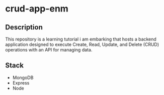 # crud-app-enm

## Description
This repository is a learning tutorial i am embarking that hosts a backend application designed to execute Create, Read, Update, and Delete (CRUD) operations with an API for managing data.

## Stack
- MongoDB
- Express
- Node


